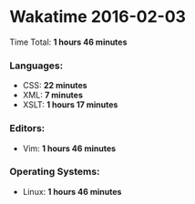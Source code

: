 # Wakatime 2016-02-03

Time Total: **1 hours 46 minutes**

### Languages:
- CSS: **22 minutes** 
- XML: **7 minutes** 
- XSLT: **1 hours 17 minutes** 

### Editors:
- Vim: **1 hours 46 minutes** 

### Operating Systems:
- Linux: **1 hours 46 minutes** 

